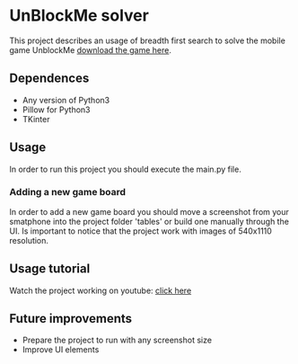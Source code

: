 # UnBlockMe solver
This project describes an usage of breadth first search to solve the mobile game UnblockMe [download the game here](https://play.google.com/store/apps/details?id=com.kiragames.unblockmefree&hl=pt).

## Dependences
- Any version of Python3
- Pillow for Python3
- TKinter

## Usage 
In order to run this project you should execute the main.py file.

### Adding a new game board
In order to add a new game board you should move a screenshot from your smatphone into the project folder 'tables' or build one manually through the UI.
Is important to notice that the project work with images of 540x1110 resolution. 
## Usage tutorial
Watch the project working on youtube: [click here](https://www.youtube.com/watch?v=90OsQ8C-yIM&t=27s)

## Future improvements
- Prepare the project to run with any screenshot size
- Improve UI elements
